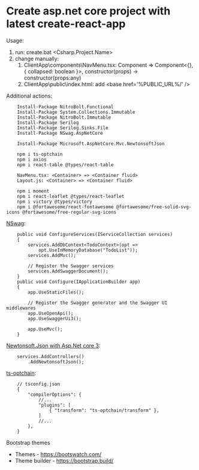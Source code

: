 # Create asp.net core project with latest create-react-app

Usage:

1. run: create.bat <Csharp.Project.Name> <react-app-name>
2. change manually:
    1. ClientApp\components\NavMenu.tsx: Component => Component<{}, { collapsed: boolean }>, constructor(props) -> constructor(props:any)
    2. ClientApp\public\index.html: add &lt;base href='%PUBLIC_URL%/' /&gt;

Additional actions:

        Install-Package NitroBolt.Functional
        Install-Package System.Collections.Immutable
        Install-Package NitroBolt.Immutable
        Install-Package Serilog
        Install-Package Serilog.Sinks.File
        Install-Package NSwag.AspNetCore
        
        Install-Package Microsoft.AspNetCore.Mvc.NewtonsoftJson

        npm i ts-optchain
        npm i axios
        npm i react-table @types/react-table

        NavMenu.tsx: <Container> => <Container fluid>
        Layout.js: <Container> => <Container fluid>
        
        npm i moment 
        npm i react-leaflet @types/react-leaflet
        npm i victory @types/victory
        npm i @fortawesome/react-fontawesome @fortawesome/free-solid-svg-icons @fortawesome/free-regular-svg-icons

[NSwag][1]:

        public void ConfigureServices(IServiceCollection services)
        {
            services.AddDbContext<TodoContext>(opt =>
                opt.UseInMemoryDatabase("TodoList"));
            services.AddMvc();

            // Register the Swagger services
            services.AddSwaggerDocument();
        }
        public void Configure(IApplicationBuilder app)
        {
            app.UseStaticFiles();

            // Register the Swagger generator and the Swagger UI middlewares
            app.UseOpenApi();
            app.UseSwaggerUi3();

            app.UseMvc();
        }

[Newtonsoft.Json with Asp.Net core 3][3]:
    
        services.AddControllers()
            .AddNewtonsoftJson();

[ts-optchain][2]:

        // tsconfig.json
        {
            "compilerOptions": {
                //...
                "plugins": [
                    { "transform": "ts-optchain/transform" },
                ]
                //...
            },
        }

Bootstrap themes
- Themes - https://bootswatch.com/
- Theme builder - https://bootstrap.build/

[1]: https://docs.microsoft.com/en-us/aspnet/core/tutorials/getting-started-with-nswag?view=aspnetcore-3.0&tabs=visual-studio
[2]: https://github.com/rimeto/ts-optchain
[3]: https://docs.microsoft.com/en-us/aspnet/core/migration/22-to-30?view=aspnetcore-3.0&tabs=visual-studio#jsonnet-support

